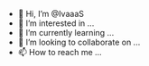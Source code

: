 - 👋 Hi, I’m @IvaaaS
- 👀 I’m interested in ...
- 🌱 I’m currently learning ...
- 💞️ I’m looking to collaborate on ...
- 📫 How to reach me ...

<!---
IvaaaS/IvaaaS is a ✨ special ✨ repository because its `README.md` (this file) appears on your GitHub profile.
You can click the Preview link to take a look at your changes.
--->
